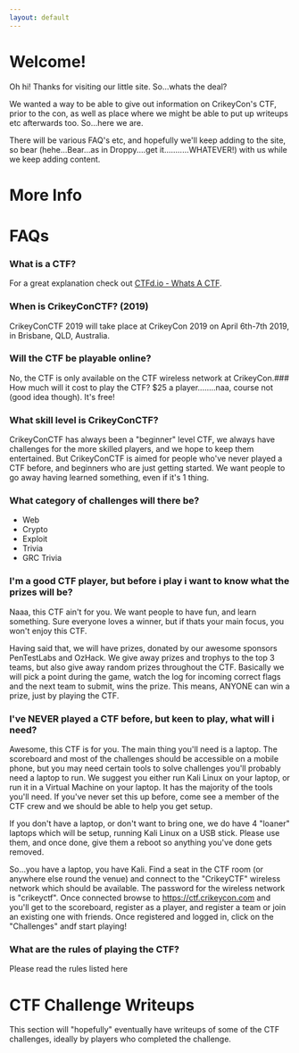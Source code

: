 ```yaml
---
layout: default
---
```


# Welcome!

Oh hi!  Thanks for visiting our little site.   So...whats the deal?

We wanted a way to be able to give out information on CrikeyCon's CTF, prior to the con, as well as place where we might be able to put up writeups etc afterwards too.   So...here we are.

There will be various FAQ's etc, and hopefully we'll keep adding to the site, so bear (hehe...Bear...as in Droppy....get it...........WHATEVER!) with us while we keep adding content.


# More Info


# FAQs
### What is a CTF?
For a great explanation check out [CTFd.io - Whats A CTF](https://ctfd.io/whats-a-ctf/).

### When is CrikeyConCTF? (2019)
CrikeyConCTF 2019 will take place at CrikeyCon 2019 on April 6th-7th 2019, in Brisbane, QLD, Australia.

### Will the CTF be playable online?
No, the CTF is only available on the CTF wireless network at CrikeyCon.### How much will it cost to play the CTF?
$25 a player........naa, course not (good idea though).  It's free!

### What skill level is CrikeyConCTF?
CrikeyConCTF has always been a "beginner" level CTF, we always have challenges for the more skilled players, and we hope to keep them entertained.  But CrikeyConCTF is aimed for people who've never played a CTF before, and beginners who are just getting started.  We want people to go away having learned something, even if it's 1 thing.

### What category of challenges will there be?
* Web
* Crypto
* Exploit
* Trivia
* GRC Trivia

### I'm a good CTF player, but before i play i want to know what the prizes will be?
Naaa, this CTF ain't for you.  We want people to have fun, and learn something.  Sure everyone loves a winner, but if thats your main focus, you won't enjoy this CTF.

Having said that, we will have prizes, donated by our awesome sponsors PenTestLabs and OzHack.
We give away prizes and trophys to the top 3 teams, but also give away random prizes throughout the CTF.  Basically we will pick a point during the game, watch the log for incoming correct flags and the next team to submit, wins the prize.  This means, ANYONE can win a prize, just by playing the CTF.

### I've NEVER played a CTF before, but keen to play, what will i need?
Awesome, this CTF is for you.  The main thing you'll need is a laptop.  The scoreboard and most of the challenges should be accessible on a mobile phone, but you may need certain tools to solve challenges you'll probably need a laptop to run.
We suggest you either run Kali Linux on your laptop, or run it in a Virtual Machine on your laptop.  It has the majority of the tools you'll need.  If you've never set this up before, come see a member of the CTF crew and we should be able to help you get setup.

If you don't have a laptop, or don't want to bring one, we do have 4 "loaner" laptops which will be setup, running Kali Linux on a USB stick.  Please use them, and once done, give them a reboot so anything you've done gets removed.

So...you have a laptop, you have Kali.  Find a seat in the CTF room (or anywhere else round the venue) and connect to the "CrikeyCTF" wireless network which should be available.  The password for the wireless network is "crikeyctf".
Once connected browse to https://ctf.crikeycon.com and you'll get to the scoreboard, register as a player, and register a team or join an existing one with friends.  Once registered and logged in, click on the "Challenges" andf start playing!

### What are the rules of playing the CTF?
Please read the rules listed here

# CTF Challenge Writeups

This section will "hopefully" eventually have writeups of some of the CTF challenges, ideally by players who completed the challenge.
